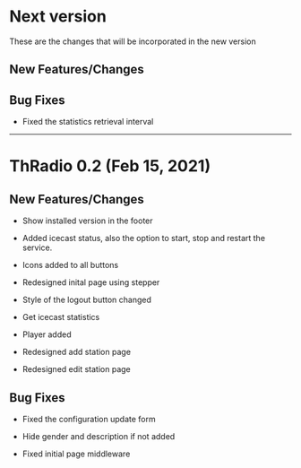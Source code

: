 # Next version

These are the changes that will be incorporated in the new version

## New Features/Changes

## Bug Fixes

- Fixed the statistics retrieval interval

---

# ThRadio 0.2 (Feb 15, 2021)

## New Features/Changes

- Show installed version in the footer

- Added icecast status, also the option to start, stop and restart the service.

- Icons added to all buttons

- Redesigned inital page using stepper

- Style of the logout button changed

- Get icecast statistics

- Player added

- Redesigned add station page

- Redesigned edit station page

## Bug Fixes

- Fixed the configuration update form

- Hide gender and description if not added

- Fixed initial page middleware
